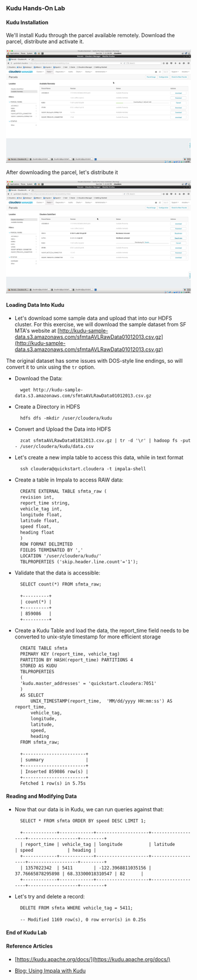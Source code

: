 ### Kudu Hands-On Lab

#### Kudu Installation
We'll install Kudu through the parcel available remotely. Download the parcel, distribute and activate it.

![Kudu Install](../images/kudu/Kudu1.jpg)

After downloading the parcel, let's distribute it

![Kudu Install](../images/kudu/Kudu2.jpg)

#### Loading Data Into Kudu

* Let's download some sample data and upload that into our HDFS cluster. For this exercise, we will download the sample dataset from SF MTA's website at [http://kudu-sample-data.s3.amazonaws.com/sfmtaAVLRawData01012013.csv.gz](http://kudu-sample-data.s3.amazonaws.com/sfmtaAVLRawData01012013.csv.gz)

The original dataset has some issues with DOS-style line endings, so will convert it to unix using the `tr` option.

* Download the Data:

		wget http://kudu-sample-data.s3.amazonaws.com/sfmtaAVLRawData01012013.csv.gz

* Create a Directory in HDFS

		hdfs dfs -mkdir /user/cloudera/kudu

* Convert and Upload the Data into HDFS

		zcat sfmtaAVLRawData01012013.csv.gz | tr -d '\r' | hadoop fs -put - /user/cloudera/kudu/data.csv

* Let's create a new impla table to access this data, while in text format

		ssh cloudera@quickstart.cloudera -t impala-shell

* Create a table in Impala to access RAW data:
	
		CREATE EXTERNAL TABLE sfmta_raw (
		revision int,    
  		report_time string,  
  		vehicle_tag int,  
  		longitude float,  
  		latitude float,  
  		speed float,  
  		heading float  
		)  
		ROW FORMAT DELIMITED  
		FIELDS TERMINATED BY ','  
		LOCATION '/user/cloudera/kudu/'  
		TBLPROPERTIES ('skip.header.line.count'='1');

* Validate that the data is accessible:
	
		SELECT count(*) FROM sfmta_raw;

		+----------+
		| count(*) |
		+----------+
		| 859086   |
		+----------+
	
* Create a Kudu Table and load the data, the report_time field needs to be converted to unix-style timestamp for more efficient storage

	
		CREATE TABLE sfmta  
		PRIMARY KEY (report_time, vehicle_tag)
		PARTITION BY HASH(report_time) PARTITIONS 4
		STORED AS KUDU 
		TBLPROPERTIES
		(
		'kudu.master_addresses' = 'quickstart.cloudera:7051'
		)
		AS SELECT
  			UNIX_TIMESTAMP(report_time,  'MM/dd/yyyy HH:mm:ss') AS report_time,
  			vehicle_tag,
  			longitude,
  			latitude,
  			speed,
  			heading
		FROM sfmta_raw;

		+------------------------+
		| summary                |
		+------------------------+
		| Inserted 859086 row(s) |
		+------------------------+
		Fetched 1 row(s) in 5.75s


#### Reading and Modifying Data

* Now that our data is in Kudu, we can run queries against that:

		SELECT * FROM sfmta ORDER BY speed DESC LIMIT 1;

		+-------------+-------------+--------------------+-------------------+-------------------+---------+
		| report_time | vehicle_tag | longitude          | latitude          | speed             | heading |
		+-------------+-------------+--------------------+-------------------+-------------------+---------+
		| 1357022342  | 5411        | -122.3968811035156 | 37.76665878295898 | 68.33300018310547 | 82      |
		+-------------+-------------+--------------------+-------------------+-------------------+---------+
		
* Let's try and delete a record:

		DELETE FROM sfmta WHERE vehicle_tag = 5411;

		-- Modified 1169 row(s), 0 row error(s) in 0.25s
		
#### End of Kudu Lab

#### Reference Articles
* [https://kudu.apache.org/docs/](https://kudu.apache.org/docs/)

* [Blog: Using Impala with Kudu](http://blog.cloudera.com/blog/2015/11/how-to-use-impala-with-kudu/)
